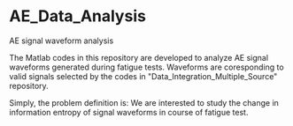 # AE_Data_Analysis
AE signal waveform analysis  

The Matlab codes in this repository are developed to analyze AE signal waveforms generated during fatigue tests. Waveforms are coresponding to valid signals selected by the codes in "Data_Integration_Multiple_Source" repository. 

Simply, the problem definition is:
We are interested to study the change in information entropy of signal waveforms in course of fatigue test. 
